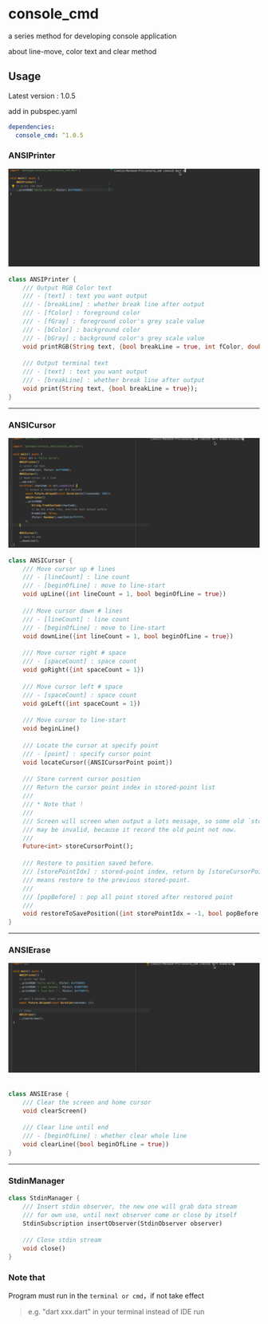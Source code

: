 # console_cmd

a series method for developing console application

about line-move, color text and clear method

## Usage

Latest version : 1.0.5

add in pubspec.yaml

```yaml
dependencies:
  console_cmd: ^1.0.5
```

### ANSIPrinter

![demo1](images/demo1.gif)

```dart
class ANSIPrinter {
    /// Output RGB Color text
    /// - [text] : text you want output
    /// - [breakLine] : whether break line after output
    /// - [fColor] : foreground color
    /// - [fGray] : foreground color's grey scale value
    /// - [bColor] : background color
    /// - [bGray] : background color's grey scale value
    void printRGB(String text, {bool breakLine = true, int fColor, double fGray, int bColor, double bGray});

    /// Output terminal text
    /// - [text] : text you want output
    /// - [breakLine] : whether break line after output
    void print(String text, {bool breakLine = true});
}
```

---

### ANSICursor


![demo2](images/demo2.gif)

```dart
class ANSICursor {
    /// Move cursor up # lines
    /// - [lineCount] : line count
    /// - [beginOfLine] : move to line-start
    void upLine({int lineCount = 1, bool beginOfLine = true})
    
    /// Move cursor down # lines
    /// - [lineCount] : line count
    /// - [beginOfLine] : move to line-start
    void downLine({int lineCount = 1, bool beginOfLine = true})
    
    /// Move cursor right # space
    /// - [spaceCount] : space count
    void goRight({int spaceCount = 1})
    
    /// Move cursor left # space
    /// - [spaceCount] : space count
    void goLeft({int spaceCount = 1})
    
    /// Move cursor to line-start
    void beginLine()

	/// Locate the cursor at specify point
	/// - [point] : specify cursor point
	void locateCursor({ANSICursorPoint point})

    /// Store current cursor position
    /// Return the cursor point index in stored-point list
    ///
    /// * Note that !
    ///
    /// Screen will screen when output a lots message, so some old `stored-point`
    /// may be invalid, because it record the old point not now.
    ///
    Future<int> storeCursorPoint();

    /// Restore to position saved before.
	/// [storePointIdx] : stored-point index, return by [storeCursorPoint]. if this value is `-1`,
	/// means restore to the previous stored-point.
	///
	/// [popBefore] : pop all point stored after restored point
	///
	void restoreToSavePosition({int storePointIdx = -1, bool popBefore = true})
}

```

---

### ANSIErase

![demo3](images/demo3.gif)

```dart

class ANSIErase {
    /// Clear the screen and home cursor
    void clearScreen()
    
    /// Clear line until end
    /// - [beginOfLine] : whether clear whole line
    void clearLine({bool beginOfLine = true})
}
```

---

### StdinManager

```dart
class StdinManager {
    /// Insert stdin observer, the new one will grab data stream
	/// for own use, until next observer come or close by itself
	StdinSubscription insertObserver(StdinObserver observer)

    /// Close stdin stream
	void close()
}
```

### Note that

Program must run in the `terminal or cmd`，if not take effect

> e.g. "dart xxx.dart" in your terminal instead of IDE run